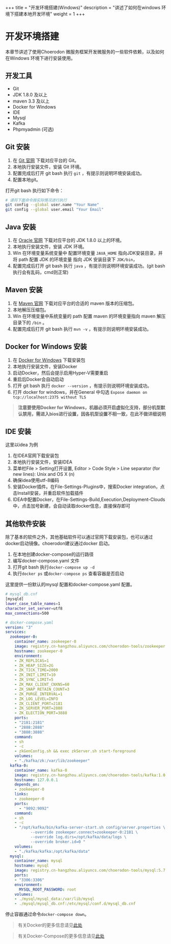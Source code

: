 +++
title = "开发环境搭建(Windows)"
description = "讲述了如何在windows 环境下搭建本地开发环境"
weight = 1
+++

# 开发环境搭建

本章节讲述了使用Choerodon 微服务框架开发微服务的一些软件依赖，以及如何在Windows 环境下进行安装使用。

## 开发工具

- Git
- JDK 1.8.0 及以上
- maven 3.3 及以上
- Docker for Windows
- IDE
- Mysql
- Kafka
- Phpmyadmin (可选)

## Git 安装

1. 在 [Git 官网](https://git-scm.com/download/) 下载对应平台的 Git。
2. 本地执行安装文件，安装 Git 环境。
3. 配置完成后打开 git bash 执行 `git` ，有提示则说明环境安装成功。
4. 配置本地git。

打开git bash 执行如下命令：

```bash
# 请将下面命令按实际情况进行执行
git config --global user.name "Your Name"
git config --global user.email "Your Email"
```

## Java 安装

1. 在 [Oracle 官网](https://www.oracle.com/technetwork/cn/java/javase/downloads/index.html) 下载对应平台的 JDK 1.8.0 以上的环境。
2. 本地执行安装文件，安装 JDK 环境。
3. Win 在环境变量系统变量中 配置环境变量 `JAVA_HOME` 指向JDK安装目录，并将 path 配置 JDK 的环境变量 指向 JDK 安装目录下 `JDK/bin`，
4. 配置完成后打开 git bash 执行 `java` ，有提示则说明环境安装成功。(git bash执行会有乱码，cmd则正常)

## Maven 安装

1. 在 [Maven 官网](http://mirror.bit.edu.cn/apache/maven/) 下载对应平台的合适的 maven 版本的压缩包。
2. 本地解压压缩包。
3. Win 在环境变量中系统变量的 path 配置 maven 的环境变量指向 maven 解压目录下的 `/bin` 。
4. 配置完成后打开 git bash 执行 `mvn -v` ，有提示则说明环境安装成功。

## Docker for Windows 安装

1. 在 [Docker for Windows](https://www.docker.com/docker-windows) 下载安装包
2. 本地执行安装文件，安装Docker
3. 启动Docker，然后会提示启用Hyper-V需要重启
4. 重启后Docker会自动启动
5. 打开 git bash 执行 `docker --version` ，有提示则说明环境安装成功。
6. 打开 docker for windows，并在General 中勾选 `Expose daemon on tcp://localhost:2375 without TLS`

> **注意要使用Docker for Windows，机器必须开启虚拟化支持，部分机型默认禁用，需进入bios进行设置，因各机型设置不相一致，在此不做详细说明**

## IDE 安装

这里以idea 为例

1. 在IDEA官网下载安装包
2. 本地执行安装文件，安装IDEA
1. 菜单栏File > Setting打开设置, Editor > Code Style > Line separator (for new lines): Unix and OS X (n)
2. 确保idea使用utf-8编码
3. 安装Docker插件。在File-Settings-Plugins中，搜索Docker integration，点击Install安装，并重启软件加载插件
4. IDEA中配置Docker，在File-Settings-Build,Execution,Deployment-Clouds中，点击加号新建，会自动读取docker信息，直接保存即可

## 其他软件安装

除了基本的软件之外，其他基础软件可以通过官网下载安装包，也可以通过docker启动镜像。choerodon建议通过docker 启动。

1. 在本地创建docker-compose的运行路径
2. 编写docker-compose.yaml 文件
3. 打开git bash 执行`docker-compose up -d`
4. 执行`docker ps` 或`docker-compose ps` 查看容器是否启动

这里提供一份默认的mysql 配置和docker-compose.yaml 配置。

``` bash
# mysql_db.cnf
[mysqld]
lower_case_table_names=1
character_set_server=utf8
max_connections=500
```

``` yaml
# docker-compose.yaml
version: "3"
services:
  zookeeper-0:
    container_name: zookeeper-0
    image: registry.cn-hangzhou.aliyuncs.com/choerodon-tools/zookeeper:3.4.10
    hostname: zookeeper-0
    environment:
    - ZK_REPLICAS=1
    - ZK_HEAP_SIZE=2G
    - ZK_TICK_TIME=2000
    - ZK_INIT_LIMIT=10
    - ZK_SYNC_LIMIT=5
    - ZK_MAX_CLIENT_CNXNS=60
    - ZK_SNAP_RETAIN_COUNT=3
    - ZK_PURGE_INTERVAL=1
    - ZK_LOG_LEVEL=INFO
    - ZK_CLIENT_PORT=2181
    - ZK_SERVER_PORT=2888
    - ZK_ELECTION_PORT=3888
    ports:
    - "2181:2181"
    - "2888:2888"
    - "3888:3888"
    command:
    - sh
    - -c
    - zkGenConfig.sh && exec zkServer.sh start-foreground
    volumes:
    - "./kafka/zk:/var/lib/zookeeper"
  kafka-0:
    container_name: kafka-0
    image: registry.cn-hangzhou.aliyuncs.com/choerodon-tools/kafka:1.0.0
    hostname: 127.0.0.1
    depends_on:
    - zookeeper-0
    links:
    - zookeeper-0
    ports:
      - "9092:9092"
    command:
    - sh
    - -c
    - "/opt/kafka/bin/kafka-server-start.sh config/server.properties \
           --override zookeeper.connect=zookeeper-0:2181 \
           --override log.dirs=/opt/kafka/data/logs \
           --override broker.id=0 "
    volumes:
    - "./kafka/kafka:/opt/kafka/data"
  mysql:
    container_name: mysql
    hostname: mysql
    image: registry.cn-hangzhou.aliyuncs.com/choerodon-tools/mysql:5.7.17
    ports:
    - "3306:3306"
    environment:
      MYSQL_ROOT_PASSWORD: root
    volumes:
    - ./mysql/mysql_data:/var/lib/mysql
    - ./mysql/mysql_db.cnf:/etc/mysql/conf.d/mysql_db.cnf
```

停止容器通过命令`docker-compose down`。

> 有关Docker的更多信息请见[此处](https://docs.docker.com/)

> 有关Docker-Compose的更多信息请见[此处](https://docs.docker.com/compose/overview/)